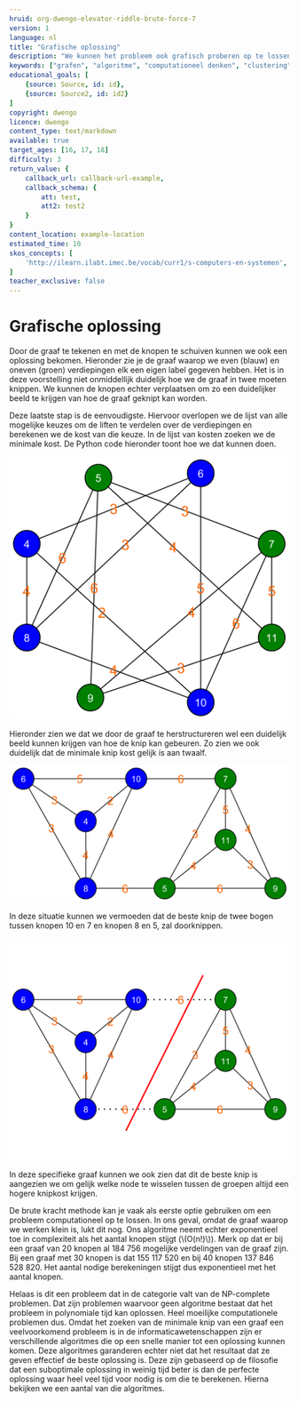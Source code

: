 ```yaml
---
hruid: org-dwengo-elevator-riddle-brute-force-7
version: 1
language: nl
title: "Grafische oplossing"
description: "We kunnen het probleem ook grafisch proberen op te lossen."
keywords: ["grafen", "algoritme", "computationeel denken", "clustering", "datastructuur", "brute force", "python"]
educational_goals: [
    {source: Source, id: id}, 
    {source: Source2, id: id2}
]
copyright: dwengo
licence: dwengo
content_type: text/markdown
available: true
target_ages: [16, 17, 18]
difficulty: 3
return_value: {
    callback_url: callback-url-example,
    callback_schema: {
        att: test,
        att2: test2
    }
}
content_location: example-location
estimated_time: 10
skos_concepts: [
    'http://ilearn.ilabt.imec.be/vocab/curr1/s-computers-en-systemen', 
]
teacher_exclusive: false
---
```


# Grafische oplossing

Door de graaf te tekenen en met de knopen te schuiven kunnen we ook een oplossing bekomen. Hieronder zie je de graaf waarop we even (blauw) en oneven (groen) verdiepingen elk een eigen label gegeven hebben. Het is in deze voorstelling niet onmiddellijk duidelijk hoe we de graaf in twee moeten knippen. We kunnen de knopen echter verplaatsen om zo een duidelijker beeld te krijgen van hoe de graaf geknipt kan worden.

Deze laatste stap is de eenvoudigste. Hiervoor overlopen we de lijst van alle mogelijke keuzes om de liften te verdelen over de verdiepingen en berekenen we de kost van die keuze. In de lijst van kosten zoeken we de minimale kost. De Python code hieronder toont hoe we dat kunnen doen.

![Voorstelling van de gelabelde graaf.](embed/verplaatsingen_chaos_oplossings_labels.png "Voorstelling van de gelabelde graaf.")

Hieronder zien we dat we door de graaf te herstructureren wel een duidelijk beeld kunnen krijgen van hoe de knip kan gebeuren. Zo zien we ook duidelijk dat de minimale knip kost gelijk is aan twaalf.

![Voorstelling van de gelabelde graaf waarbij we de knopen geherstructureerd hebben.](embed/verplaatsingen_structured_oplossings_labels.png "Voorstelling van de gelabelde graaf waarbij we de knopen geherstructureerd hebben.")

In deze situatie kunnen we vermoeden dat de beste knip de twee bogen tussen knopen 10 en 7 en knopen 8 en 5, zal doorknippen.

![Voorstelling van de gelabelde graaf waarbij we de knopen geherstructureerd hebben en de graaf in twee geknipt hebben.](embed/verplaatsingen_structured_oplossings_labels_cut.png "Voorstelling van de gelabelde graaf waarbij we de knopen geherstructureerd hebben en de graaf in twee geknipt hebben.")

In deze specifieke graaf kunnen we ook zien dat dit de beste knip is aangezien we om gelijk welke node te wisselen tussen de groepen altijd een hogere knipkost krijgen.

De brute kracht methode kan je vaak als eerste optie gebruiken om een probleem computationeel op te lossen. In ons geval, omdat de graaf waarop we werken klein is, lukt dit nog. Ons algoritme neemt echter exponentieel toe in complexiteit als het aantal knopen stijgt (\\(O(n!)\\)). Merk op dat er bij een graaf van 20 knopen al 184 756 mogelijke verdelingen van de graaf zijn. Bij een graaf met 30 knopen is dat 155 117 520 en bij 40 knopen 137 846 528 820. Het aantal nodige berekeningen stijgt dus exponentieel met het aantal knopen. 

Helaas is dit een probleem dat in de categorie valt van de NP-complete problemen. Dat zijn problemen waarvoor geen algoritme bestaat dat het probleem in polynomiale tijd kan oplossen. Heel moeilijke computationele problemen dus. Omdat het zoeken van de minimale knip van een graaf een veelvoorkomend probleem is in de informaticawetenschappen zijn er verschillende algoritmes die op een snelle manier tot een oplossing kunnen komen. Deze algoritmes garanderen echter niet dat het resultaat dat ze geven effectief de beste oplossing is. Deze zijn gebaseerd op de filosofie dat een suboptimale oplossing in weinig tijd beter is dan de perfecte oplossing waar heel veel tijd voor nodig is om die te berekenen. Hierna bekijken we een aantal van die algoritmes.
